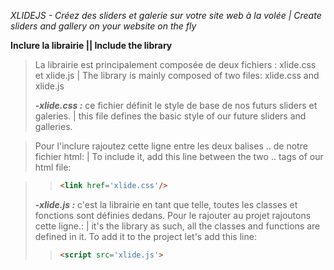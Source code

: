 *XLIDEJS - Créez des sliders et galerie sur votre site web à la volée | Create sliders and gallery on your website on the fly*



**Inclure la librairie || Include the library**
>La librairie est principalement composée de deux fichiers : xlide.css et xlide.js | The library is mainly composed of two files: xlide.css and xlide.js
>
>
>***-xlide.css :***
>ce fichier définit le style de base de nos futurs sliders et galeries. | this file defines the basic style of our future sliders and galleries.

>
>Pour l'inclure rajoutez cette ligne entre les deux balises <body>..</body> de notre fichier html: | To include it, add this line between the two <body>..</body> tags of our html file:

>
>> ```html                            
>> <link href='xlide.css'/>
>> ```                         
>                        
>***-xlide.js :***
>c'est la librairie en tant que telle, toutes les classes et fonctions sont définies dedans.
>Pour le rajouter au projet rajoutons cette ligne.: | it's the library as such, all the classes and functions are defined in it. To add it to the project let's add this line:
>
>> ```html                        
>> <script src='xlide.js'>
>> ```                         
                            
                        

